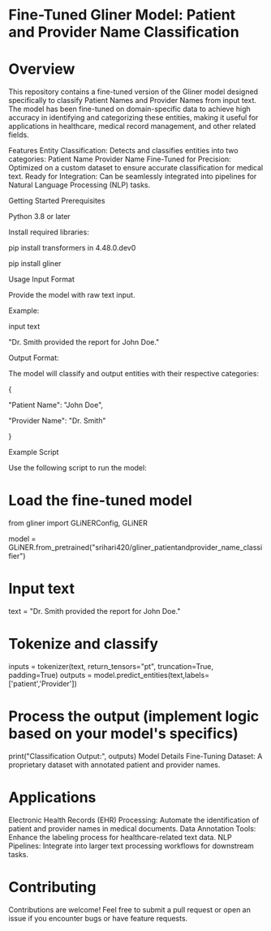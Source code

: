 # Fine-Tuned Gliner Model: Patient and Provider Name Classification
# Overview
This repository contains a fine-tuned version of the Gliner model designed specifically to classify Patient Names and Provider Names from input text. The model has been fine-tuned on domain-specific data to achieve high accuracy in identifying and categorizing these entities, making it useful for applications in healthcare, medical record management, and other related fields.

Features
Entity Classification: Detects and classifies entities into two categories:
Patient Name
Provider Name
Fine-Tuned for Precision: Optimized on a custom dataset to ensure accurate classification for medical text.
Ready for Integration: Can be seamlessly integrated into pipelines for Natural Language Processing (NLP) tasks.

Getting Started
Prerequisites

Python 3.8 or later

Install required libraries:

pip install transformers in 4.48.0.dev0

pip install gliner 

Usage Input Format

Provide the model with raw text input. 

Example:

input text

"Dr. Smith provided the report for John Doe."

Output Format:

The model will classify and output entities with their respective categories:

{

  "Patient Name": "John Doe",
  
  "Provider Name": "Dr. Smith"
  
}

Example Script

Use the following script to run the model:

# Load the fine-tuned model

from gliner import GLiNERConfig, GLiNER

model = GLiNER.from_pretrained("srihari420/gliner_patientandprovider_name_classifier")

# Input text
text = "Dr. Smith provided the report for John Doe."

# Tokenize and classify
inputs = tokenizer(text, return_tensors="pt", truncation=True, padding=True)
outputs = model.predict_entities(text,labels=['patient','Provider'])

# Process the output (implement logic based on your model's specifics)
print("Classification Output:", outputs)
Model Details
Fine-Tuning Dataset: A proprietary dataset with annotated patient and provider names.

# Applications
Electronic Health Records (EHR) Processing: Automate the identification of patient and provider names in medical documents.
Data Annotation Tools: Enhance the labeling process for healthcare-related text data.
NLP Pipelines: Integrate into larger text processing workflows for downstream tasks.

# Contributing
Contributions are welcome! Feel free to submit a pull request or open an issue if you encounter bugs or have feature requests.

